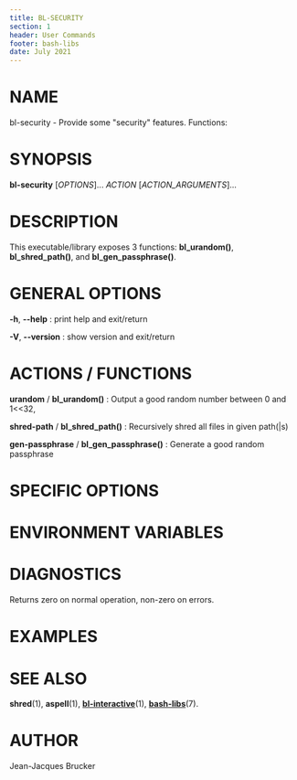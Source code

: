 ```yaml
---
title: BL-SECURITY
section: 1
header: User Commands
footer: bash-libs
date: July 2021
---
```


# NAME

bl-security - Provide some "security" features. Functions:

# SYNOPSIS

**bl-security** [*OPTIONS*]... *ACTION* [*ACTION_ARGUMENTS*]...

# DESCRIPTION

This executable/library exposes 3 functions: **bl_urandom()**,
**bl_shred_path()**, and **bl_gen_passphrase()**.

# GENERAL OPTIONS

**-h**, **--help**
:  print help and exit/return

**-V**, **--version**
:  show version and exit/return

# ACTIONS / FUNCTIONS

**urandom** / **bl_urandom()**
:  Output a good random number between 0 and 1<<32,

**shred-path** / **bl_shred_path()**
:  Recursively shred all files in given path(|s)

**gen-passphrase** / **bl_gen_passphrase()**
:  Generate a good random passphrase

# SPECIFIC OPTIONS

# ENVIRONMENT VARIABLES

# DIAGNOSTICS

Returns zero on normal operation, non-zero on errors.

# EXAMPLES


# SEE ALSO

**shred**(1), **aspell**(1), [**bl-interactive**](bl-interactive.md)(1), [**bash-libs**](../README.me)(7).


# AUTHOR

Jean-Jacques Brucker


